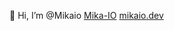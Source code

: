 👋 Hi, I’m @Mikaio
[Mika-IO](https://github.com/Mika-IO)
[mikaio.dev](https://mikaio.dev)



<!---
mfaria-btf/mfaria-btf is a ✨ special ✨ repository because its `README.md` (this file) appears on your GitHub profile.
You can click the Preview link to take a look at your changes.
--->
